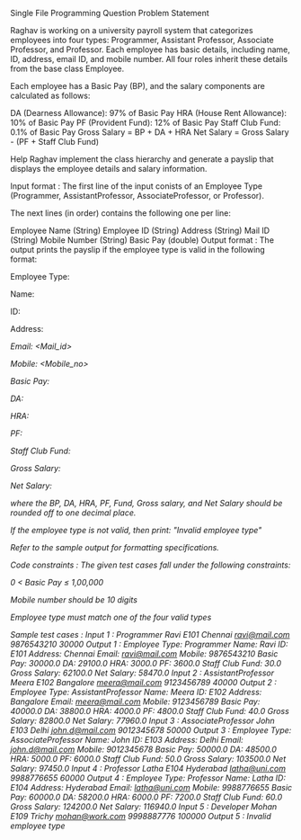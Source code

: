 Single File Programming Question
Problem Statement



Raghav is working on a university payroll system that categorizes employees into four types: Programmer, Assistant Professor, Associate Professor, and Professor. Each employee has basic details, including name, ID, address, email ID, and mobile number. All four roles inherit these details from the base class Employee.



Each employee has a Basic Pay (BP), and the salary components are calculated as follows:



DA (Dearness Allowance): 97% of Basic Pay
HRA (House Rent Allowance): 10% of Basic Pay
PF (Provident Fund): 12% of Basic Pay
Staff Club Fund: 0.1% of Basic Pay
Gross Salary = BP + DA + HRA
Net Salary = Gross Salary - (PF + Staff Club Fund)


Help Raghav implement the class hierarchy and generate a payslip that displays the employee details and salary information.

Input format :
The first line of the input conists of an Employee Type (Programmer, AssistantProfessor, AssociateProfessor, or Professor).

The next lines (in order) contains the following one per line:

Employee Name (String)
Employee ID (String)
Address (String)
Mail ID (String)
Mobile Number (String)
Basic Pay (double)
Output format :
The output prints the payslip if the employee type is valid in the following format:

Employee Type: <Type>

Name: <Name>

ID: <ID>

Address: <Address>

Email: <Mail_id>

Mobile: <Mobile_no>

Basic Pay: <BP>

DA: <DA>

HRA: <HRA>

PF: <PF>

Staff Club Fund: <Fund>

Gross Salary: <Gross>

Net Salary: <Net>

where the BP, DA, HRA, PF, Fund, Gross salary, and Net Salary should be rounded off to one decimal place.



If the employee type is not valid, then print: "Invalid employee type"



﻿Refer to the sample output for formatting specifications.

Code constraints :
The given test cases fall under the following constraints:

0 < Basic Pay ≤ 1,00,000

Mobile number should be 10 digits

Employee type must match one of the four valid types

Sample test cases :
Input 1 :
Programmer
Ravi
E101
Chennai
ravi@mail.com
9876543210
30000
Output 1 :
Employee Type: Programmer
Name: Ravi
ID: E101
Address: Chennai
Email: ravi@mail.com
Mobile: 9876543210
Basic Pay: 30000.0
DA: 29100.0
HRA: 3000.0
PF: 3600.0
Staff Club Fund: 30.0
Gross Salary: 62100.0
Net Salary: 58470.0
Input 2 :
AssistantProfessor
Meera
E102
Bangalore
meera@mail.com
9123456789
40000
Output 2 :
Employee Type: AssistantProfessor
Name: Meera
ID: E102
Address: Bangalore
Email: meera@mail.com
Mobile: 9123456789
Basic Pay: 40000.0
DA: 38800.0
HRA: 4000.0
PF: 4800.0
Staff Club Fund: 40.0
Gross Salary: 82800.0
Net Salary: 77960.0
Input 3 :
AssociateProfessor
John
E103
Delhi
john.d@mail.com
9012345678
50000
Output 3 :
Employee Type: AssociateProfessor
Name: John
ID: E103
Address: Delhi
Email: john.d@mail.com
Mobile: 9012345678
Basic Pay: 50000.0
DA: 48500.0
HRA: 5000.0
PF: 6000.0
Staff Club Fund: 50.0
Gross Salary: 103500.0
Net Salary: 97450.0
Input 4 :
Professor
Latha
E104
Hyderabad
latha@uni.com
9988776655
60000
Output 4 :
Employee Type: Professor
Name: Latha
ID: E104
Address: Hyderabad
Email: latha@uni.com
Mobile: 9988776655
Basic Pay: 60000.0
DA: 58200.0
HRA: 6000.0
PF: 7200.0
Staff Club Fund: 60.0
Gross Salary: 124200.0
Net Salary: 116940.0
Input 5 :
Developer
Mohan
E109
Trichy
mohan@work.com
9998887776
100000
Output 5 :
Invalid employee type